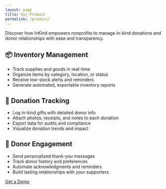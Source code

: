 ```yaml
---
layout: page
title: Our Product
permalink: /product/
---
```


Discover how InKind empowers nonprofits to manage in-kind donations and donor relationships with ease and transparency.

<div class="product-features-grid">
  <div class="feature-card">
    <h2>📦 Inventory Management</h2>
    <ul>
      <li>Track supplies and goods in real-time</li>
      <li>Organize items by category, location, or status</li>
      <li>Receive low-stock alerts and reminders</li>
      <li>Generate automated, exportable inventory reports</li>
    </ul>
  </div>
  <div class="feature-card">
    <h2>🎁 Donation Tracking</h2>
    <ul>
      <li>Log in-kind gifts with detailed donor info</li>
      <li>Attach photos, receipts, and notes to each donation</li>
      <li>Export data for audits and compliance</li>
      <li>Visualize donation trends and impact</li>
    </ul>
  </div>
  <div class="feature-card">
    <h2>🤝 Donor Engagement</h2>
    <ul>
      <li>Send personalized thank-you messages</li>
      <li>Track donor history and preferences</li>
      <li>Automate acknowledgments and reminders</li>
      <li>Build lasting relationships with your supporters</li>
    </ul>
  </div>
</div>

<div class="product-cta">
    <a href="/about#contact-us" class="btn btn-demo">Get a Demo</a>
</div>